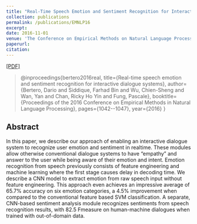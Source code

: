 ```yaml
---
title: "Real-Time Speech Emotion and Sentiment Recognition for Interactive Dialogue Systems"
collection: publications
permalink: /publications/EMNLP16
excerpt: 
date: 2016-11-01
venue: 'The Conference on Empirical Methods on Natural Language Processing. (EMNLP)'
paperurl: 
citation: 
---
```

[[PDF]](http://aclweb.org/anthology/D16-1110)

> @inproceedings{bertero2016real,
>   title={Real-time speech emotion and sentiment recognition for interactive dialogue systems},
>  author={Bertero, Dario and Siddique, Farhad Bin and Wu, Chien-Sheng and Wan, Yan and Chan, Ricky Ho Yin and Fung, Pascale},
>  booktitle={Proceedings of the 2016 Conference on Empirical Methods in Natural Language Processing},
>  pages={1042--1047},
>  year={2016}
> } 

## Abstract
In this paper, we describe our approach of enabling an interactive dialogue system to recognize user emotion and sentiment in realtime. These modules allow otherwise conventional dialogue systems to have “empathy” and answer to the user while being aware of their emotion and intent. Emotion recognition from speech previously consists of feature engineering and machine learning where the first stage causes delay in decoding time. We describe a CNN model to extract emotion from raw speech input without feature engineering. This approach even achieves an impressive average of 65.7% accuracy on six emotion categories, a 4.5% improvement when compared to the conventional feature based SVM classification. A separate, CNN-based sentiment analysis module recognizes sentiments from speech recognition results, with 82.5 Fmeasure on human-machine dialogues when trained with out-of-domain data.
